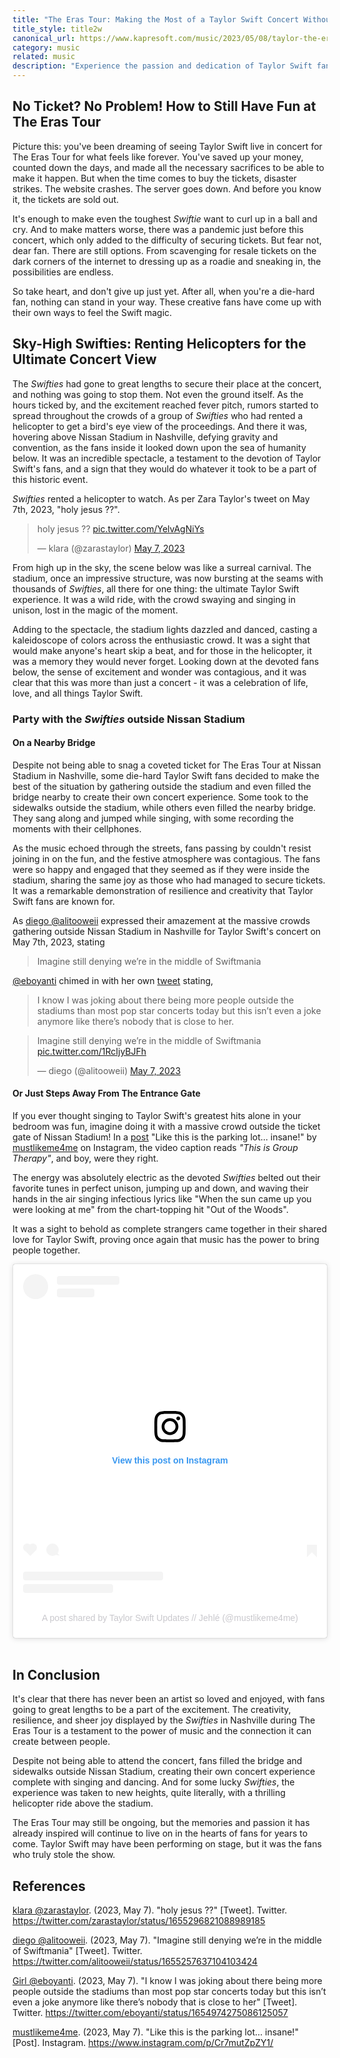 ```yaml
---
title: "The Eras Tour: Making the Most of a Taylor Swift Concert Without Tickets"
title_style: title2w
canonical_url: https://www.kapresoft.com/music/2023/05/08/taylor-the-eras-tour-watch-without-tickets.html
category: music
related: music
description: "Experience the passion and dedication of Taylor Swift fans during The Eras Tour in Nashville. From helicopter rides to sidewalk concerts."
---
```


## No Ticket? No Problem! How to Still Have Fun at The Eras Tour

Picture this: you've been dreaming of seeing Taylor Swift live in concert for The Eras Tour for what feels like forever. You've saved up your money, counted down the days, and made all the necessary sacrifices to be able to make it happen.<!--excerpt--> But when the time comes to buy the tickets, disaster strikes. The website crashes. The server goes down. And before you know it, the tickets are sold out. 

It's enough to make even the toughest _Swiftie_ want to curl up in a ball and cry. And to make matters worse, there was a pandemic just before this concert, which only added to the difficulty of securing tickets. But fear not, dear fan. There are still options. From scavenging for resale tickets on the dark corners of the internet to dressing up as a roadie and sneaking in, the possibilities are endless. 

So take heart, and don't give up just yet. After all, when you're a die-hard fan, nothing can stand in your way.  These creative fans have come up with their own ways to feel the Swift magic.

## Sky-High Swifties: Renting Helicopters for the Ultimate Concert View

The _Swifties_ had gone to great lengths to secure their place at the concert, and nothing was going to stop them. Not even the ground itself. As the hours ticked by, and the excitement reached fever pitch, rumors started to spread throughout the crowds of a group of _Swifties_ who had rented a helicopter to get a bird's eye view of the proceedings. And there it was, hovering above Nissan Stadium in Nashville, defying gravity and convention, as the fans inside it looked down upon the sea of humanity below. It was an incredible spectacle, a testament to the devotion of Taylor Swift's fans, and a sign that they would do whatever it took to be a part of this historic event.

_Swifties_ rented a helicopter to watch. As per Zara Taylor's tweet on May 7th, 2023, "holy jesus ??".


<blockquote class="twitter-tweet"><p lang="en" dir="ltr">holy jesus ?? <a href="https://t.co/YelvAgNiYs">pic.twitter.com/YelvAgNiYs</a></p>&mdash; klara (@zarastaylor) <a href="https://twitter.com/zarastaylor/status/1655296821088989185?ref_src=twsrc%5Etfw">May 7, 2023</a></blockquote> <script async src="https://platform.twitter.com/widgets.js" charset="utf-8"></script>

From high up in the sky, the scene below was like a surreal carnival. The stadium, once an impressive structure, was now bursting at the seams with thousands of _Swifties_, all there for one thing: the ultimate Taylor Swift experience. It was a wild ride, with the crowd swaying and singing in unison, lost in the magic of the moment.

Adding to the spectacle, the stadium lights dazzled and danced, casting a kaleidoscope of colors across the enthusiastic crowd. It was a sight that would make anyone's heart skip a beat, and for those in the helicopter, it was a memory they would never forget. Looking down at the devoted fans below, the sense of excitement and wonder was contagious, and it was clear that this was more than just a concert - it was a celebration of life, love, and all things Taylor Swift.

### Party with the _Swifties_ outside Nissan Stadium

#### On a Nearby Bridge

Despite not being able to snag a coveted ticket for The Eras Tour at Nissan Stadium in Nashville, some die-hard Taylor Swift fans decided to make the best of the situation by gathering outside the stadium and even filled the bridge nearby to create their own concert experience. Some took to the sidewalks outside the stadium, while others even filled the nearby bridge. They sang along and jumped while singing, with some recording the moments with their cellphones. 

As the music echoed through the streets, fans passing by couldn't resist joining in on the fun, and the festive atmosphere was contagious. The fans were so happy and engaged that they seemed as if they were inside the stadium, sharing the same joy as those who had managed to secure tickets. It was a remarkable demonstration of resilience and creativity that Taylor Swift fans are known for.

As [diego @alitooweii](https://twitter.com/alitooweii/status/1655257637104103424) expressed their amazement at the massive crowds gathering outside Nissan Stadium in Nashville for Taylor Swift's concert on May 7th, 2023, stating

> Imagine still denying we’re in the middle of Swiftmania

[@eboyanti](https://twitter.com/eboyanti) chimed in with her own [tweet](https://twitter.com/eboyanti/status/1655413184860413953) stating,

>I know I was joking about there being more people outside the stadiums than most pop star concerts today but this isn’t even a joke anymore like there’s nobody that is close to her.

<blockquote class="twitter-tweet"><p lang="en" dir="ltr">Imagine still denying we’re in the middle of Swiftmania <a href="https://t.co/1RcIjyBJFh">pic.twitter.com/1RcIjyBJFh</a></p>&mdash; diego (@alitooweii) <a href="https://twitter.com/alitooweii/status/1655257637104103424?ref_src=twsrc%5Etfw">May 7, 2023</a></blockquote> <script async src="https://platform.twitter.com/widgets.js" charset="utf-8"></script>

#### Or Just Steps Away From The Entrance Gate

If you ever thought singing to Taylor Swift's greatest hits alone in your bedroom was fun, imagine doing it with a massive crowd outside the ticket gate of Nissan Stadium! In a [post](https://www.instagram.com/p/Cr7mutZpZY1/) "Like this is the parking lot… insane!" by [mustlikeme4me](https://www.instagram.com/mustlikeme4me/) on Instagram, the video caption reads _"This is Group Therapy"_, and boy, were they right. 

The energy was absolutely electric as the devoted _Swifties_ belted out their favorite tunes in perfect unison, jumping up and down, and waving their hands in the air singing infectious lyrics like "When the sun came up you were looking at me" from the chart-topping hit "Out of the Woods". 

It was a sight to behold as complete strangers came together in their shared love for Taylor Swift, proving once again that music has the power to bring people together.

<blockquote class="instagram-media" data-instgrm-permalink="https://www.instagram.com/reel/Cr7mutZpZY1/?utm_source=ig_embed&amp;utm_campaign=loading" data-instgrm-version="14" style=" background:#FFF; border:0; border-radius:3px; box-shadow:0 0 1px 0 rgba(0,0,0,0.5),0 1px 10px 0 rgba(0,0,0,0.15); margin: 1px; max-width:540px; min-width:326px; padding:0; width:99.375%; width:-webkit-calc(100% - 2px); width:calc(100% - 2px);"><div style="padding:16px;"> <a href="https://www.instagram.com/reel/Cr7mutZpZY1/?utm_source=ig_embed&amp;utm_campaign=loading" style=" background:#FFFFFF; line-height:0; padding:0 0; text-align:center; text-decoration:none; width:100%;" target="_blank"> <div style=" display: flex; flex-direction: row; align-items: center;"> <div style="background-color: #F4F4F4; border-radius: 50%; flex-grow: 0; height: 40px; margin-right: 14px; width: 40px;"></div> <div style="display: flex; flex-direction: column; flex-grow: 1; justify-content: center;"> <div style=" background-color: #F4F4F4; border-radius: 4px; flex-grow: 0; height: 14px; margin-bottom: 6px; width: 100px;"></div> <div style=" background-color: #F4F4F4; border-radius: 4px; flex-grow: 0; height: 14px; width: 60px;"></div></div></div><div style="padding: 19% 0;"></div> <div style="display:block; height:50px; margin:0 auto 12px; width:50px;"><svg width="50px" height="50px" viewBox="0 0 60 60" version="1.1" xmlns="https://www.w3.org/2000/svg" xmlns:xlink="https://www.w3.org/1999/xlink"><g stroke="none" stroke-width="1" fill="none" fill-rule="evenodd"><g transform="translate(-511.000000, -20.000000)" fill="#000000"><g><path d="M556.869,30.41 C554.814,30.41 553.148,32.076 553.148,34.131 C553.148,36.186 554.814,37.852 556.869,37.852 C558.924,37.852 560.59,36.186 560.59,34.131 C560.59,32.076 558.924,30.41 556.869,30.41 M541,60.657 C535.114,60.657 530.342,55.887 530.342,50 C530.342,44.114 535.114,39.342 541,39.342 C546.887,39.342 551.658,44.114 551.658,50 C551.658,55.887 546.887,60.657 541,60.657 M541,33.886 C532.1,33.886 524.886,41.1 524.886,50 C524.886,58.899 532.1,66.113 541,66.113 C549.9,66.113 557.115,58.899 557.115,50 C557.115,41.1 549.9,33.886 541,33.886 M565.378,62.101 C565.244,65.022 564.756,66.606 564.346,67.663 C563.803,69.06 563.154,70.057 562.106,71.106 C561.058,72.155 560.06,72.803 558.662,73.347 C557.607,73.757 556.021,74.244 553.102,74.378 C549.944,74.521 548.997,74.552 541,74.552 C533.003,74.552 532.056,74.521 528.898,74.378 C525.979,74.244 524.393,73.757 523.338,73.347 C521.94,72.803 520.942,72.155 519.894,71.106 C518.846,70.057 518.197,69.06 517.654,67.663 C517.244,66.606 516.755,65.022 516.623,62.101 C516.479,58.943 516.448,57.996 516.448,50 C516.448,42.003 516.479,41.056 516.623,37.899 C516.755,34.978 517.244,33.391 517.654,32.338 C518.197,30.938 518.846,29.942 519.894,28.894 C520.942,27.846 521.94,27.196 523.338,26.654 C524.393,26.244 525.979,25.756 528.898,25.623 C532.057,25.479 533.004,25.448 541,25.448 C548.997,25.448 549.943,25.479 553.102,25.623 C556.021,25.756 557.607,26.244 558.662,26.654 C560.06,27.196 561.058,27.846 562.106,28.894 C563.154,29.942 563.803,30.938 564.346,32.338 C564.756,33.391 565.244,34.978 565.378,37.899 C565.522,41.056 565.552,42.003 565.552,50 C565.552,57.996 565.522,58.943 565.378,62.101 M570.82,37.631 C570.674,34.438 570.167,32.258 569.425,30.349 C568.659,28.377 567.633,26.702 565.965,25.035 C564.297,23.368 562.623,22.342 560.652,21.575 C558.743,20.834 556.562,20.326 553.369,20.18 C550.169,20.033 549.148,20 541,20 C532.853,20 531.831,20.033 528.631,20.18 C525.438,20.326 523.257,20.834 521.349,21.575 C519.376,22.342 517.703,23.368 516.035,25.035 C514.368,26.702 513.342,28.377 512.574,30.349 C511.834,32.258 511.326,34.438 511.181,37.631 C511.035,40.831 511,41.851 511,50 C511,58.147 511.035,59.17 511.181,62.369 C511.326,65.562 511.834,67.743 512.574,69.651 C513.342,71.625 514.368,73.296 516.035,74.965 C517.703,76.634 519.376,77.658 521.349,78.425 C523.257,79.167 525.438,79.673 528.631,79.82 C531.831,79.965 532.853,80.001 541,80.001 C549.148,80.001 550.169,79.965 553.369,79.82 C556.562,79.673 558.743,79.167 560.652,78.425 C562.623,77.658 564.297,76.634 565.965,74.965 C567.633,73.296 568.659,71.625 569.425,69.651 C570.167,67.743 570.674,65.562 570.82,62.369 C570.966,59.17 571,58.147 571,50 C571,41.851 570.966,40.831 570.82,37.631"></path></g></g></g></svg></div><div style="padding-top: 8px;"> <div style=" color:#3897f0; font-family:Arial,sans-serif; font-size:14px; font-style:normal; font-weight:550; line-height:18px;">View this post on Instagram</div></div><div style="padding: 12.5% 0;"></div> <div style="display: flex; flex-direction: row; margin-bottom: 14px; align-items: center;"><div> <div style="background-color: #F4F4F4; border-radius: 50%; height: 12.5px; width: 12.5px; transform: translateX(0px) translateY(7px);"></div> <div style="background-color: #F4F4F4; height: 12.5px; transform: rotate(-45deg) translateX(3px) translateY(1px); width: 12.5px; flex-grow: 0; margin-right: 14px; margin-left: 2px;"></div> <div style="background-color: #F4F4F4; border-radius: 50%; height: 12.5px; width: 12.5px; transform: translateX(9px) translateY(-18px);"></div></div><div style="margin-left: 8px;"> <div style=" background-color: #F4F4F4; border-radius: 50%; flex-grow: 0; height: 20px; width: 20px;"></div> <div style=" width: 0; height: 0; border-top: 2px solid transparent; border-left: 6px solid #f4f4f4; border-bottom: 2px solid transparent; transform: translateX(16px) translateY(-4px) rotate(30deg)"></div></div><div style="margin-left: auto;"> <div style=" width: 0px; border-top: 8px solid #F4F4F4; border-right: 8px solid transparent; transform: translateY(16px);"></div> <div style=" background-color: #F4F4F4; flex-grow: 0; height: 12px; width: 16px; transform: translateY(-4px);"></div> <div style=" width: 0; height: 0; border-top: 8px solid #F4F4F4; border-left: 8px solid transparent; transform: translateY(-4px) translateX(8px);"></div></div></div> <div style="display: flex; flex-direction: column; flex-grow: 1; justify-content: center; margin-bottom: 24px;"> <div style=" background-color: #F4F4F4; border-radius: 4px; flex-grow: 0; height: 14px; margin-bottom: 6px; width: 224px;"></div> <div style=" background-color: #F4F4F4; border-radius: 4px; flex-grow: 0; height: 14px; width: 144px;"></div></div></a><p style=" color:#c9c8cd; font-family:Arial,sans-serif; font-size:14px; line-height:17px; margin-bottom:0; margin-top:8px; overflow:hidden; padding:8px 0 7px; text-align:center; text-overflow:ellipsis; white-space:nowrap;"><a href="https://www.instagram.com/reel/Cr7mutZpZY1/?utm_source=ig_embed&amp;utm_campaign=loading" style=" color:#c9c8cd; font-family:Arial,sans-serif; font-size:14px; font-style:normal; font-weight:normal; line-height:17px; text-decoration:none;" target="_blank">A post shared by Taylor Swift Updates // Jehlé (@mustlikeme4me)</a></p></div></blockquote> <script async src="//www.instagram.com/embed.js"></script>

<br>

## In Conclusion

It's clear that there has never been an artist so loved and enjoyed, with fans going to great lengths to be a part of the excitement. The creativity, resilience, and sheer joy displayed by the _Swifties_ in Nashville during The Eras Tour is a testament to the power of music and the connection it can create between people. 

Despite not being able to attend the concert, fans filled the bridge and sidewalks outside Nissan Stadium, creating their own concert experience complete with singing and dancing. And for some lucky _Swifties_, the experience was taken to new heights, quite literally, with a thrilling helicopter ride above the stadium. 

The Eras Tour may still be ongoing, but the memories and passion it has already inspired will continue to live on in the hearts of fans for years to come. Taylor Swift may have been performing on stage, but it was the fans who truly stole the show.

## References

[klara @zarastaylor](https://twitter.com/zarastaylor). (2023, May 7). "holy jesus ??" [Tweet]. Twitter. <https://twitter.com/zarastaylor/status/1655296821088989185>

[diego @alitooweii](https://twitter.com/alitooweii). (2023, May 7). "Imagine still denying we’re in the middle of Swiftmania" [Tweet]. Twitter. <https://twitter.com/alitooweii/status/1655257637104103424>

[Girl @eboyanti](https://twitter.com/eboyanti). (2023, May 7). "I know I was joking about there being more people outside the stadiums than most pop star concerts today but this isn’t even a joke anymore like there’s nobody that is close to her" [Tweet]. Twitter. <https://twitter.com/eboyanti/status/1654974275086125057>

[mustlikeme4me](https://www.instagram.com/mustlikeme4me/). (2023, May 7). "Like this is the parking lot… insane!" [Post]. Instagram. <https://www.instagram.com/p/Cr7mutZpZY1/>  

